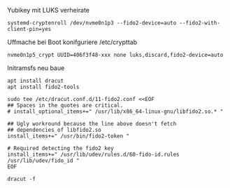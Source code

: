 Yubikey mit LUKS verheirate
```
systemd-cryptenroll /dev/nvme0n1p3 --fido2-device=auto --fido2-with-client-pin=yes
```

Uffmache bei Boot konifguriere
/etc/crypttab
```
nvme0n1p5_crypt UUID=406f3f48-xxx none luks,discard,fido2-device=auto
```

Initramsfs neu baue
```
apt install dracut
apt install fido2-tools
```
```
sudo tee /etc/dracut.conf.d/11-fido2.conf <<EOF
## Spaces in the quotes are critical.
# install_optional_items+=" /usr/lib/x86_64-linux-gnu/libfido2.so.* "

## Ugly workround because the line above doesn't fetch
## dependencies of libfido2.so
install_items+=" /usr/bin/fido2-token "

# Required detecting the fido2 key
install_items+=" /usr/lib/udev/rules.d/60-fido-id.rules /usr/lib/udev/fido_id "
EOF
```
```
dracut -f
```
